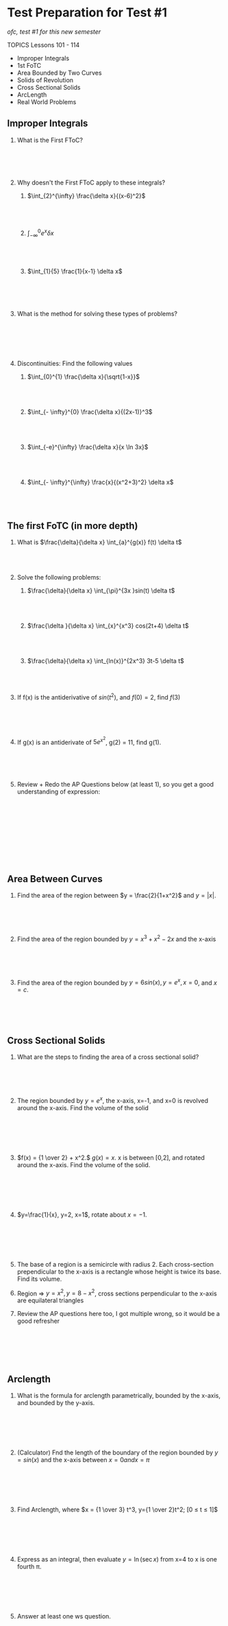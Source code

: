 # Test Preparation for Test #1

_ofc, test #1 for this new semester_

TOPICS
Lessons 101 - 114

- Improper Integrals
- 1st FoTC
- Area Bounded by Two Curves
- Solids of Revolution
- Cross Sectional Solids
- ArcLength
- Real World Problems

## Improper Integrals

1. What is the First FToC?
   <br /><br /><br /><br /><br />

2. Why doesn't the First FToC apply to these integrals?
   1. $\int_{2}^{\infty} \frac{\delta x}{(x-6)^2}$
      <br /> <br /> <br /><br /><br />
   2. $\int_{- \infty}^{0} e^x \delta x$
      <br /><br /><br /><br /><br />
   3. $\int_{1}{5} \frac{1}{x-1} \delta x$
      <br /><br /><br /><br /><br />
3. What is the method for solving these types of problems?
   <br /><br /><br /><br /><br /><br />

4. Discontinuities: Find the following values

   1. $\int_{0}^{1} \frac{\delta x}{\sqrt{1-x}}$
      <br /><br /><br /><br />

   2. $\int_{- \infty}^{0} \frac{\delta x}{(2x-1)}^3$
      <br /><br /><br /><br />

   3. $\int_{-e}^{\infty} \frac{\delta x}{x \ln 3x}$
      <br /><br /><br /><br />

   4. $\int_{- \infty}^{\infty} \frac{x}{(x^2+3)^2} \delta x$
      <br /><br /><br /><br />

## The first FoTC (in more depth)

1. What is $\frac{\delta}{\delta x} \int_{a}^{g(x)} f(t) \delta t$
   <br /><br /><br /><br />

2. Solve the following problems:

   1. $\frac{\delta}{\delta x} \int_{\pi}^{3x }sin(t) \delta t$
      <br /><br /><br /><br />

   2. $\frac{\delta }{\delta x} \int_{x}^{x^3}  cos(2t+4) \delta t$
      <br /><br /><br /><br />

   3. $\frac{\delta}{\delta x} \int_{ln(x)}^{2x^3} 3t-5 \delta t$
      <br /><br /><br /><br />

3. If f(x) is the antiderivative of $sin(t^2)$, and $f(0) =2$, find $f(3)$
   <br /><br /><br /><br /><br />

4. If g(x) is an antiderivate of $5e^{x^2}$, g(2) = 11, find g(1).
   <br /><br /><br /><br /><br />

5. Review + Redo the AP Questions below (at least 1), so you get a good understanding of expression:
   <br /><br /><br /><br /><br /><br /><br /><br /><br /><br />

## Area Between Curves

1. Find the area of the region between $y = \frac{2}{1+x^2}$ and $y=|x|$.
   <br /><br /><br /><br /><br />

2. Find the area of the region bounded by $y=x^3+x^2-2x$ and the x-axis
   <br /><br /><br /><br /><br />

3. Find the area of the region bounded by $y=6sin(x), y=e^x, x=0$, and $x=c$.
   <br /><br /><br /><br /><br />

## Cross Sectional Solids

1. What are the steps to finding the area of a cross sectional solid?
   <br /><br /><br /><br /><br />

2. The region bounded by $y=e^x$, the x-axis, x=-1, and x=0 is revolved around the x-axis. Find the volume of the solid
   <br /><br /><br /><br /><br /><br />

3. $f(x) = {1 \over 2} + x^2.$ $g(x)=x$. x is between [0,2], and rotated around the x-axis. Find the volume of the solid.
   <br /><br /><br /><br /><br /><br />

4. $y=\frac{1}{x}, y=2, x=1$, rotate about $x=-1$.
   <br /><br /><br /><br /><br /><br />

5. The base of a region is a semicircle with radius 2. Each cross-section prependicular to the x-axis is a rectangle whose height is twice its base. Find its volume.

6. Region => $y=x^2, y=8-x^2$, cross sections perpendicular to the x-axis are equilateral triangles

7. Review the AP questions here too, I got multiple wrong, so it would be a good refresher
   <br /><br /><br /><br /><br /><br />

## Arclength

1. What is the formula for arclength parametrically, bounded by the x-axis, and bounded by the y-axis.
   <br /><br /><br /><br /><br /><br />

2. (Calculator) Fnd the length of the boundary of the region bounded by $y=sin(x)$ and the x-axis between $x=0 and x = \pi$
   <br /><br /><br /><br /><br /><br />

3. Find Arclength, where $x = {1 \over 3} t^3, y={1 \over 2}t^2; [0 ≤ t ≤ 1]$
   <br /><br /><br /><br /><br /><br />

4. Express as an integral, then evaluate $y=\ln(\sec{x})$ from x=4 to x is one fourth π.
   <br /><br /><br /><br /><br /><br />

5. Answer at least one ws question.
   <br /><br /><br /><br /><br /><br /><br /><br />

## Real World Problems

1. Bruh just review and answer like 3 real world problems I had trouble with.
   <br /><br /><br /><br />

## Differential Equations???

1. Should I review -> what is a differential equation, descrete / general solutions, how to find solutions and what they look like...
